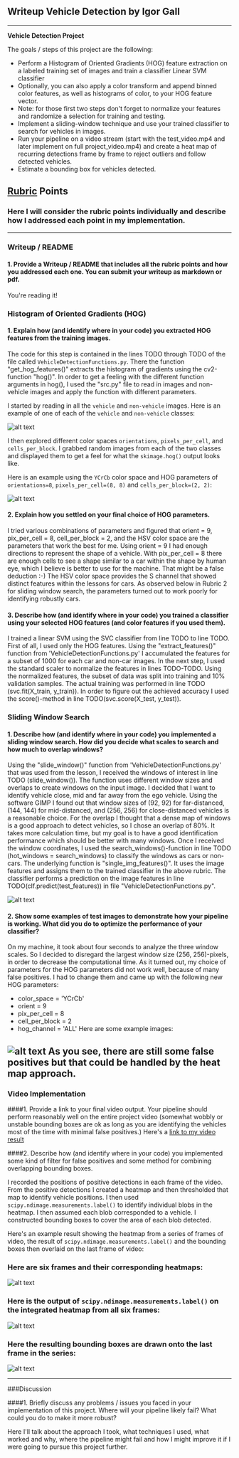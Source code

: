## Writeup Vehicle Detection by Igor Gall

---

**Vehicle Detection Project**

The goals / steps of this project are the following:

* Perform a Histogram of Oriented Gradients (HOG) feature extraction on a labeled training set of images and train a classifier Linear SVM classifier
* Optionally, you can also apply a color transform and append binned color features, as well as histograms of color, to your HOG feature vector. 
* Note: for those first two steps don't forget to normalize your features and randomize a selection for training and testing.
* Implement a sliding-window technique and use your trained classifier to search for vehicles in images.
* Run your pipeline on a video stream (start with the test_video.mp4 and later implement on full project_video.mp4) and create a heat map of recurring detections frame by frame to reject outliers and follow detected vehicles.
* Estimate a bounding box for vehicles detected.

[//]: # (Image References)
[image1]: ./output_images/car_not_car.png
[image2]: ./output_images/HOG_example.png
[image3]: ./output_images/Window_boxes.png
[image4]: ./output_images/sliding_window.png
[image5]: ./output_images/bboxes_and_heat.png
[image6]: ./output_images/labels_map.png
[image7]: ./output_images/output_bboxes.png
[video1]: ./project_video.mp4

## [Rubric](https://review.udacity.com/#!/rubrics/513/view) Points
### Here I will consider the rubric points individually and describe how I addressed each point in my implementation.  

---
### Writeup / README

#### 1. Provide a Writeup / README that includes all the rubric points and how you addressed each one.  You can submit your writeup as markdown or pdf.

You're reading it!

### Histogram of Oriented Gradients (HOG)

#### 1. Explain how (and identify where in your code) you extracted HOG features from the training images.

The code for this step is contained in the lines TODO through TODO of the file called `VehicleDetectionFunctions.py`. There the function "get_hog_features()" extracts the histogram of gradients using the cv2-function "hog()".
In order to get a feeling with the different function arguments in hog(), I used the "src.py" file to read in images and non-vehicle images and apply the function with different parameters.

I started by reading in all the `vehicle` and `non-vehicle` images.  Here is an example of one of each of the `vehicle` and `non-vehicle` classes:

![alt text][image1]

I then explored different color spaces `orientations`, `pixels_per_cell`, and `cells_per_block`.  I grabbed random images from each of the two classes and displayed them to get a feel for what the `skimage.hog()` output looks like.

Here is an example using the `YCrCb` color space and HOG parameters of `orientations=8`, `pixels_per_cell=(8, 8)` and `cells_per_block=(2, 2)`:


![alt text][image2]

#### 2. Explain how you settled on your final choice of HOG parameters.

I tried various combinations of parameters and figured that orient = 9, pix_per_cell = 8, cell_per_block = 2, and the HSV color space are the parameters that work the best for me. Using orient = 9 I had enough directions to represent the shape of a vehicle. With pix_per_cell = 8 there are enough cells to see a shape similar to a car within the shape by human eye, which I believe is better to use for the machine. That might be a false deduction :-) The HSV color space provides the S channel that showed distinct features within the lessons for cars.
As observed below in Rubric 2 for sliding window search, the parameters turned out to work poorly for identifying robustly cars.

#### 3. Describe how (and identify where in your code) you trained a classifier using your selected HOG features (and color features if you used them).

I trained a linear SVM using the SVC classifier from line TODO to line TODO. First of all, I used only the HOG features. Using the "extract_features()" function from 'VehicleDetectionFunctions.py' I accumulated the features for a subset of 1000 for each car and non-car images.
In the next step, I used the standard scaler to normalize the features in lines TODO-TODO. Using the normalized features, the subset of data was split into training and 10% validation samples. The actual training was performed in line TODO (svc.fit(X_train, y_train)). In order to figure out the achieved accuracy I used the score()-method in line TODO(svc.score(X_test, y_test)).

### Sliding Window Search

#### 1. Describe how (and identify where in your code) you implemented a sliding window search.  How did you decide what scales to search and how much to overlap windows?

Using the "slide_window()" function from 'VehicleDetectionFunctions.py' that was used from the lesson, I received the windows of interest in line TODO (slide_window()). The function uses different window sizes and overlaps to create windows on the input image. I decided that I want to identify vehicle close, mid and far away from the ego vehicle. Using the software GIMP I found out that window sizes of (92, 92) for far-distanced, (144, 144) for mid-distanced, and (256, 256) for close-distanced vehicles is a reasonable choice.
For the overlap I thought that a dense map of windows is a good approach to detect vehicles, so I chose an overlap of 80%. It takes more calculation time, but my goal is to have a good identification performance which should be better with many windows.
Once I received the window coordinates, I used the search_windows()-function in line TODO (hot_windows = search_windows) to classify the windows as cars or non-cars. The underlying function is "single_img_features()". It uses the image features and assigns them to the trained classifier in the above rubric. The classifier performs a prediction on the image features in line TODO(clf.predict(test_features)) in file "VehicleDetectionFunctions.py".

![alt text][image3]

#### 2. Show some examples of test images to demonstrate how your pipeline is working.  What did you do to optimize the performance of your classifier?

On my machine, it took about four seconds to analyze the three window scales. So I decided to disregard the largest window size (256, 256)-pixels, in order to decrease the computational time.
As it turned out, my choice of parameters for the HOG parameters did not work well, because of many false positives. I had to change them and came up with the following new HOG parameters:
* color_space = 'YCrCb'
* orient = 9
* pix_per_cell = 8
* cell_per_block = 2
* hog_channel = 'ALL'
Here are some example images:

![alt text][image4]
As you see, there are still some false positives but that could be handled by the heat map approach.
---

### Video Implementation

####1. Provide a link to your final video output.  Your pipeline should perform reasonably well on the entire project video (somewhat wobbly or unstable bounding boxes are ok as long as you are identifying the vehicles most of the time with minimal false positives.)
Here's a [link to my video result](./project_video.mp4)


####2. Describe how (and identify where in your code) you implemented some kind of filter for false positives and some method for combining overlapping bounding boxes.

I recorded the positions of positive detections in each frame of the video.  From the positive detections I created a heatmap and then thresholded that map to identify vehicle positions.  I then used `scipy.ndimage.measurements.label()` to identify individual blobs in the heatmap.  I then assumed each blob corresponded to a vehicle.  I constructed bounding boxes to cover the area of each blob detected.  

Here's an example result showing the heatmap from a series of frames of video, the result of `scipy.ndimage.measurements.label()` and the bounding boxes then overlaid on the last frame of video:

### Here are six frames and their corresponding heatmaps:

![alt text][image5]

### Here is the output of `scipy.ndimage.measurements.label()` on the integrated heatmap from all six frames:
![alt text][image6]

### Here the resulting bounding boxes are drawn onto the last frame in the series:
![alt text][image7]



---

###Discussion

####1. Briefly discuss any problems / issues you faced in your implementation of this project.  Where will your pipeline likely fail?  What could you do to make it more robust?

Here I'll talk about the approach I took, what techniques I used, what worked and why, where the pipeline might fail and how I might improve it if I were going to pursue this project further.  

